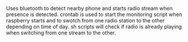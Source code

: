 Uses bluetooth to detect nearby phone and starts radio stream when presence is detected. 
crontab is used to start the monitoring script when raspberry starts and to swotch from one radio station to the other depending on time of day.
sh scripts will check if radio is already playing when switching from one stream to the other.
